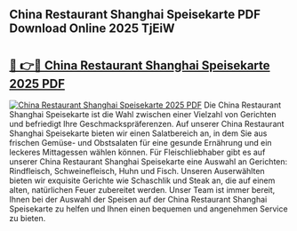 ## China Restaurant Shanghai Speisekarte PDF Download Online 2025 TjEiW

# <h2><a href="http://gc971ks.nevu.top/?p=China+Restaurant+Shanghai+Speisekarte">🔗 👉🔴 China Restaurant Shanghai Speisekarte 2025 PDF</a></h2>

[![China Restaurant Shanghai Speisekarte 2025 PDF](https://i.imgur.com/dBaPXMq.png)](http://gc971ks.nevu.top/?p=China+Restaurant+Shanghai+Speisekarte)
Die China Restaurant Shanghai Speisekarte ist die Wahl zwischen einer Vielzahl von Gerichten und befriedigt Ihre Geschmackspräferenzen. Auf unserer China Restaurant Shanghai Speisekarte bieten wir einen Salatbereich an, in dem Sie aus frischen Gemüse- und Obstsalaten für eine gesunde Ernährung und ein leckeres Mittagessen wählen können. Für Fleischliebhaber gibt es auf unserer China Restaurant Shanghai Speisekarte eine Auswahl an Gerichten: Rindfleisch, Schweinefleisch, Huhn und Fisch. Unseren Auserwählten bieten wir exquisite Gerichte wie Schaschlik und Steak an, die auf einem alten, natürlichen Feuer zubereitet werden. Unser Team ist immer bereit, Ihnen bei der Auswahl der Speisen auf der China Restaurant Shanghai Speisekarte zu helfen und Ihnen einen bequemen und angenehmen Service zu bieten.
